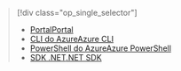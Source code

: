 > [!div class="op_single_selector"]
> * [<span data-ttu-id="8f03e-101">Portal</span><span class="sxs-lookup"><span data-stu-id="8f03e-101">Portal</span></span>](../articles/hdinsight/hdinsight-administer-use-portal-linux.md)
> * [<span data-ttu-id="8f03e-102">CLI do Azure</span><span class="sxs-lookup"><span data-stu-id="8f03e-102">Azure CLI</span></span>](../articles/hdinsight/hdinsight-administer-use-command-line.md)
> * [<span data-ttu-id="8f03e-103">PowerShell do Azure</span><span class="sxs-lookup"><span data-stu-id="8f03e-103">Azure PowerShell</span></span>](../articles/hdinsight/hdinsight-administer-use-powershell.md)
> * [<span data-ttu-id="8f03e-104">SDK .NET</span><span class="sxs-lookup"><span data-stu-id="8f03e-104">.NET SDK</span></span>](../articles/hdinsight/hdinsight-administer-use-dotnet-sdk.md)
> 
> 

